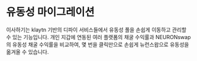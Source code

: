 # 유동성 마이그레이션

이사하기는 klaytn 기반의 디파이 서비스들에서 유동성 풀을 손쉽게 이동하고 관리할 수 있는 기능입니다. 개인 지갑에 연동된 여러 플랫폼의 채굴 수익률과 NEURONswap의 유동성 채굴 수익률을 비교하여, 몇 번을 클릭만으로 손쉽게 뉴런스왑으로 유동성을 옮겨올 수 있습니다.
